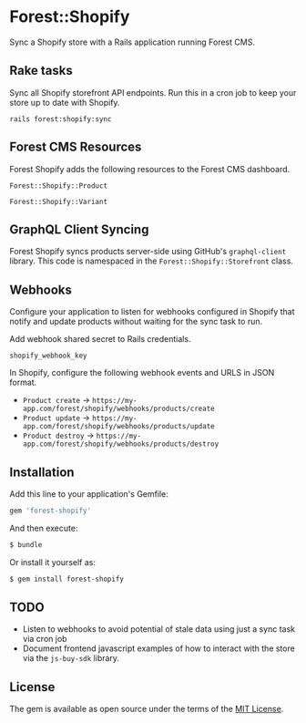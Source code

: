 # Forest::Shopify
Sync a Shopify store with a Rails application running Forest CMS.

## Rake tasks
Sync all Shopify storefront API endpoints. Run this in a cron job to keep your store up to date with Shopify.

`rails forest:shopify:sync`

## Forest CMS Resources
Forest Shopify adds the following resources to the Forest CMS dashboard.

`Forest::Shopify::Product`

`Forest::Shopify::Variant`

## GraphQL Client Syncing
Forest Shopify syncs products server-side using GitHub's `graphql-client` library. This code is namespaced
in the `Forest::Shopify::Storefront` class.

## Webhooks
Configure your application to listen for webhooks configured in Shopify that notify and update products without
waiting for the sync task to run.

Add webhook shared secret to Rails credentials.

`shopify_webhook_key`

In Shopify, configure the following webhook events and URLS in JSON format.

- `Product create` -> `https://my-app.com/forest/shopify/webhooks/products/create`
- `Product update` -> `https://my-app.com/forest/shopify/webhooks/products/update`
- `Product destroy` -> `https://my-app.com/forest/shopify/webhooks/products/destroy`

## Installation
Add this line to your application's Gemfile:

```ruby
gem 'forest-shopify'
```

And then execute:
```bash
$ bundle
```

Or install it yourself as:
```bash
$ gem install forest-shopify
```

## TODO
- Listen to webhooks to avoid potential of stale data using just a sync task via cron job
- Document frontend javascript examples of how to interact with the store via the `js-buy-sdk` library.

## License
The gem is available as open source under the terms of the [MIT License](https://opensource.org/licenses/MIT).
